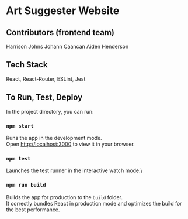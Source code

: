 # Art Suggester Website

## Contributors (frontend team)
Harrison Johns
Johann Caancan
Aiden Henderson

## Tech Stack
React, React-Router, ESLint, Jest

## To Run, Test, Deploy

In the project directory, you can run:

### `npm start`

Runs the app in the development mode.\
Open [http://localhost:3000](http://localhost:3000) to view it in your browser.

### `npm test`

Launches the test runner in the interactive watch mode.\

### `npm run build`

Builds the app for production to the `build` folder.\
It correctly bundles React in production mode and optimizes the build for the best performance.
